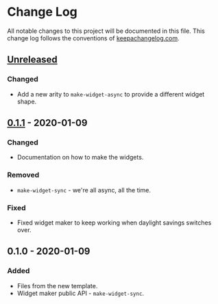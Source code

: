 # Change Log
All notable changes to this project will be documented in this file. This change log follows the conventions of [keepachangelog.com](http://keepachangelog.com/).

## [Unreleased]
### Changed
- Add a new arity to `make-widget-async` to provide a different widget shape.

## [0.1.1] - 2020-01-09
### Changed
- Documentation on how to make the widgets.

### Removed
- `make-widget-sync` - we're all async, all the time.

### Fixed
- Fixed widget maker to keep working when daylight savings switches over.

## 0.1.0 - 2020-01-09
### Added
- Files from the new template.
- Widget maker public API - `make-widget-sync`.

[Unreleased]: https://github.com/your-name/rest-server/compare/0.1.1...HEAD
[0.1.1]: https://github.com/your-name/rest-server/compare/0.1.0...0.1.1
